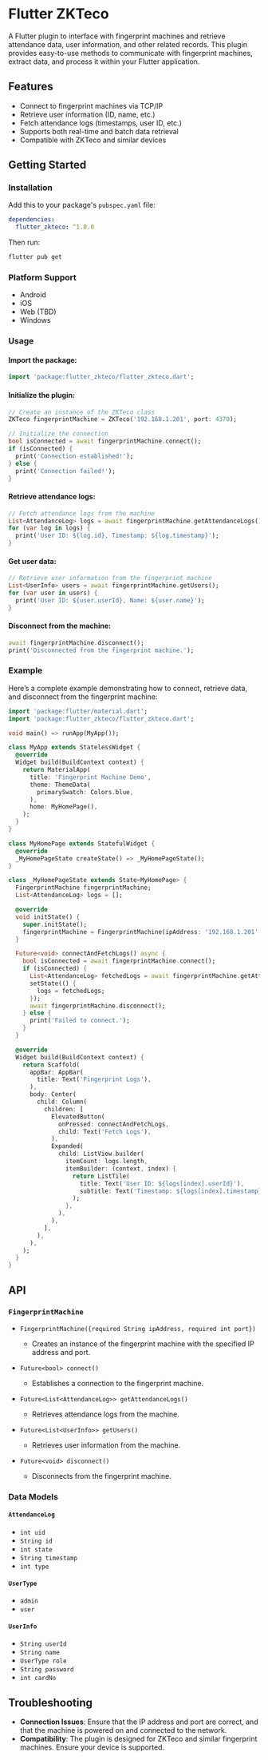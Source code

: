 # Flutter ZKTeco

A Flutter plugin to interface with fingerprint machines and retrieve attendance data, user information, and other related records. This plugin provides easy-to-use methods to communicate with fingerprint machines, extract data, and process it within your Flutter application.

## Features

- Connect to fingerprint machines via TCP/IP
- Retrieve user information (ID, name, etc.)
- Fetch attendance logs (timestamps, user ID, etc.)
- Supports both real-time and batch data retrieval
- Compatible with ZKTeco and similar devices

## Getting Started

### Installation

Add this to your package's `pubspec.yaml` file:

```yaml
dependencies:
  flutter_zkteco: ^1.0.0
```

Then run:

```bash
flutter pub get
```

### Platform Support

- Android
- iOS
- Web (TBD)
- Windows

### Usage

#### Import the package:

```dart
import 'package:flutter_zkteco/flutter_zkteco.dart';
```

#### Initialize the plugin:

```dart
// Create an instance of the ZKTeco class
ZKTeco fingerprintMachine = ZKTeco('192.168.1.201', port: 4370);

// Initialize the connection
bool isConnected = await fingerprintMachine.connect();
if (isConnected) {
  print('Connection established!');
} else {
  print('Connection failed!');
}
```

#### Retrieve attendance logs:

```dart
// Fetch attendance logs from the machine
List<AttendanceLog> logs = await fingerprintMachine.getAttendanceLogs();
for (var log in logs) {
  print('User ID: ${log.id}, Timestamp: ${log.timestamp}');
}
```

#### Get user data:

```dart
// Retrieve user information from the fingerprint machine
List<UserInfo> users = await fingerprintMachine.getUsers();
for (var user in users) {
  print('User ID: ${user.userId}, Name: ${user.name}');
}
```

#### Disconnect from the machine:

```dart
await fingerprintMachine.disconnect();
print('Disconnected from the fingerprint machine.');
```

### Example

Here’s a complete example demonstrating how to connect, retrieve data, and disconnect from the fingerprint machine:

```dart
import 'package:flutter/material.dart';
import 'package:flutter_zkteco/flutter_zkteco.dart';

void main() => runApp(MyApp());

class MyApp extends StatelessWidget {
  @override
  Widget build(BuildContext context) {
    return MaterialApp(
      title: 'Fingerprint Machine Demo',
      theme: ThemeData(
        primarySwatch: Colors.blue,
      ),
      home: MyHomePage(),
    );
  }
}

class MyHomePage extends StatefulWidget {
  @override
  _MyHomePageState createState() => _MyHomePageState();
}

class _MyHomePageState extends State<MyHomePage> {
  FingerprintMachine fingerprintMachine;
  List<AttendanceLog> logs = [];

  @override
  void initState() {
    super.initState();
    fingerprintMachine = FingerprintMachine(ipAddress: '192.168.1.201', port: 4370);
  }

  Future<void> connectAndFetchLogs() async {
    bool isConnected = await fingerprintMachine.connect();
    if (isConnected) {
      List<AttendanceLog> fetchedLogs = await fingerprintMachine.getAttendanceLogs();
      setState(() {
        logs = fetchedLogs;
      });
      await fingerprintMachine.disconnect();
    } else {
      print('Failed to connect.');
    }
  }

  @override
  Widget build(BuildContext context) {
    return Scaffold(
      appBar: AppBar(
        title: Text('Fingerprint Logs'),
      ),
      body: Center(
        child: Column(
          children: [
            ElevatedButton(
              onPressed: connectAndFetchLogs,
              child: Text('Fetch Logs'),
            ),
            Expanded(
              child: ListView.builder(
                itemCount: logs.length,
                itemBuilder: (context, index) {
                  return ListTile(
                    title: Text('User ID: ${logs[index].userId}'),
                    subtitle: Text('Timestamp: ${logs[index].timestamp}'),
                  );
                },
              ),
            ),
          ],
        ),
      ),
    );
  }
}
```

## API

### `FingerprintMachine`

- `FingerprintMachine({required String ipAddress, required int port})`
  - Creates an instance of the fingerprint machine with the specified IP address and port.

- `Future<bool> connect()`
  - Establishes a connection to the fingerprint machine.

- `Future<List<AttendanceLog>> getAttendanceLogs()`
  - Retrieves attendance logs from the machine.

- `Future<List<UserInfo>> getUsers()`
  - Retrieves user information from the machine.

- `Future<void> disconnect()`
  - Disconnects from the fingerprint machine.

### Data Models

#### `AttendanceLog`

- `int uid`
- `String id`
- `int state`
- `String timestamp`
- `int type`

#### `UserType`
- `admin`
- `user`

#### `UserInfo`
- `String userId`
- `String name`
- `UserType role`
- `String password`
- `int cardNo`

## Troubleshooting

- **Connection Issues**: Ensure that the IP address and port are correct, and that the machine is powered on and connected to the network.
- **Compatibility**: The plugin is designed for ZKTeco and similar fingerprint machines. Ensure your device is supported.